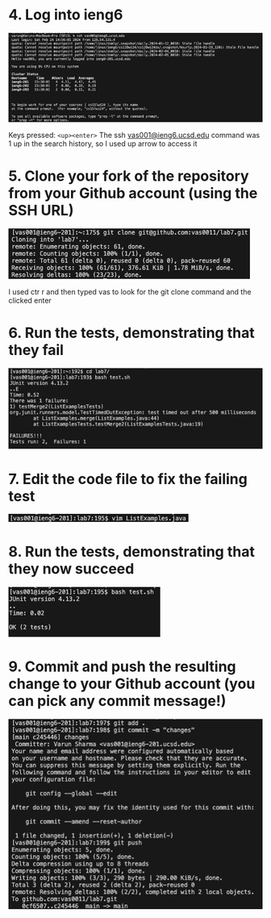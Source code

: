 # 4.  Log into ieng6
![Image](part4.png)

Keys pressed: ```<up><enter>```  The ssh vas001@ieng6.ucsd.edu command was 1 up in the search history, so I used up arrow to access it
# 5. Clone your fork of the repository from your Github account (using the SSH URL)
![Image](part5.png)

I used ctr r and then typed vas to look for the git clone command and the clicked enter
# 6. Run the tests, demonstrating that they fail
![Image](part6.png)

# 7. Edit the code file to fix the failing test
![Image](part7.png)

# 8. Run the tests, demonstrating that they now succeed
![Image](part8.png)

# 9. Commit and push the resulting change to your Github account (you can pick any commit message!)
![Image](part9.png)
